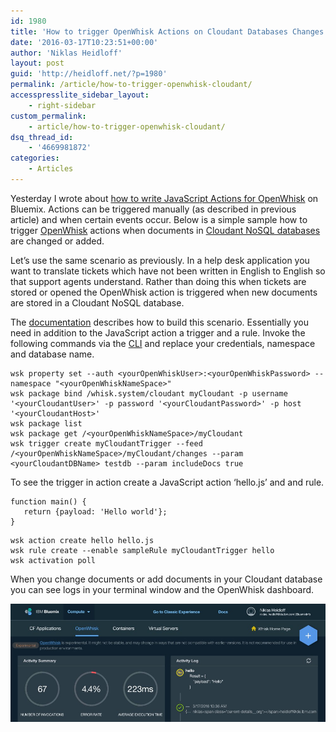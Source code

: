 ```yaml
---
id: 1980
title: 'How to trigger OpenWhisk Actions on Cloudant Databases Changes'
date: '2016-03-17T10:23:51+00:00'
author: 'Niklas Heidloff'
layout: post
guid: 'http://heidloff.net/?p=1980'
permalink: /article/how-to-trigger-openwhisk-cloudant/
accesspresslite_sidebar_layout:
    - right-sidebar
custom_permalink:
    - article/how-to-trigger-openwhisk-cloudant/
dsq_thread_id:
    - '4669981872'
categories:
    - Articles
---
```


Yesterday I wrote about [how to write JavaScript Actions for OpenWhisk](http://heidloff.net/article/how-to-write-javascript-actions-openwhisk) on Bluemix. Actions can be triggered manually (as described in previous article) and when certain events occur. Below is a simple sample how to trigger [OpenWhisk](https://developer.ibm.com/openwhisk/) actions when documents in [Cloudant NoSQL databases](https://console.ng.bluemix.net/catalog/services/cloudant-nosql-db) are changed or added.

Let’s use the same scenario as previously. In a help desk application you want to translate tickets which have not been written in English to English so that support agents understand. Rather than doing this when tickets are stored or opened the OpenWhisk action is triggered when new documents are stored in a Cloudant NoSQL database.

The [documentation](https://new-console.ng.bluemix.net/docs/openwhisk/openwhisk_catalog.html#openwhisk_catalog_cloudant) describes how to build this scenario. Essentially you need in addition to the JavaScript action a trigger and a rule. Invoke the following commands via the [CLI](https://new-console.ng.bluemix.net/openwhisk/cli) and replace your credentials, namespace and database name.

```
wsk property set --auth <yourOpenWhiskUser>:<yourOpenWhiskPassword> --namespace "<yourOpenWhiskNameSpace>"
wsk package bind /whisk.system/cloudant myCloudant -p username '<yourCloudantUser>' -p password '<yourCloudantPassword>' -p host '<yourCloudantHost>'
wsk package list
wsk package get /<yourOpenWhiskNameSpace>/myCloudant
wsk trigger create myCloudantTrigger --feed /<yourOpenWhiskNameSpace>/myCloudant/changes --param <yourCloudantDBName> testdb --param includeDocs true
```

To see the trigger in action create a JavaScript action ‘hello.js’ and and rule.

```
function main() {
   return {payload: 'Hello world'};
}
```

```
wsk action create hello hello.js
wsk rule create --enable sampleRule myCloudantTrigger hello
wsk activation poll
```

When you change documents or add documents in your Cloudant database you can see logs in your terminal window and the OpenWhisk dashboard.

![image](/assets/img/2016/03/whisk-sample3.jpg)